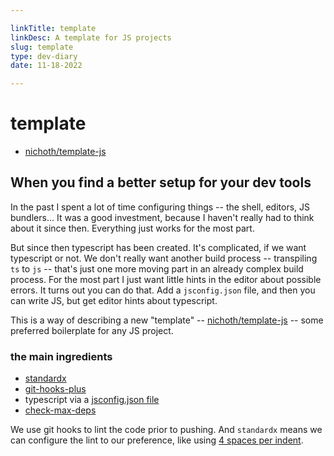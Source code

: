 ```yaml
---

linkTitle: template
linkDesc: A template for JS projects
slug: template
type: dev-diary
date: 11-18-2022

---
```


# template

* [nichoth/template-js](https://github.com/nichoth/template-js)

## When you find a better setup for your dev tools
In the past I spent a lot of time configuring things -- the shell, editors, JS bundlers... It was a good investment, because I haven't really had to think about it since then. Everything just works for the most part.

But since then typescript has been created. It's complicated, if we want typescript or not. We don't really want another build process -- transpiling `ts` to `js` -- that's just one more moving part in an already complex build process. For the most part I just want little hints in the editor about possible errors. It turns out you can do that. Add a `jsconfig.json` file, and then you can write JS, but get editor hints about typescript.

This is a way of describing a new "template" -- [nichoth/template-js](https://github.com/nichoth/template-js) -- some preferred boilerplate for any JS project.

### the main ingredients

* [standardx](https://www.npmjs.com/package/standardx)
* [git-hooks-plus](https://www.npmjs.com/package/git-hooks-plus)
* typescript via a [jsconfig.json file](https://code.visualstudio.com/docs/languages/jsconfig)
* [check-max-deps](https://github.com/nichoth/check-max-deps)

We use git hooks to lint the code prior to pushing. And `standardx` means we can configure the lint to our preference, like using [4 spaces per indent](https://github.com/nichoth/template-js/blob/main/.eslintrc#L14).
